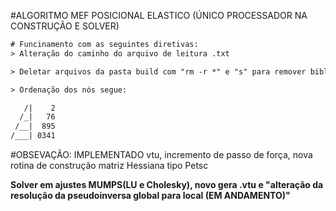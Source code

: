 #ALGORITMO MEF POSICIONAL ELASTICO (ÚNICO PROCESSADOR NA CONSTRUÇÃO E SOLVER)

~~~html
# Funcinamento com as seguintes diretivas:
> Alteração do caminho do arquivo de leitura .txt

> Deletar arquivos da pasta build com "rm -r *" e "s" para remover bibliotecas baixadas na construção no "ccmake .."

> Ordenação dos nós segue:

   /|    2    
  /_|   76   
 /__|  895  
/___| 0341
~~~

#OBSEVAÇÃO: IMPLEMENTADO vtu, incremento de passo de força, nova rotina de construção matriz Hessiana tipo Petsc


**Solver em ajustes MUMPS(LU e Cholesky), novo gera .vtu e "alteração da resolução da pseudoinversa global para local (EM ANDAMENTO)"**





